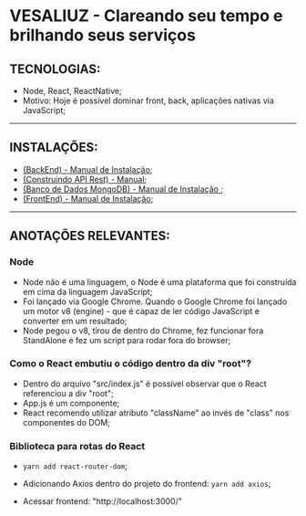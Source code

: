 # VESALIUZ - Clareando seu tempo e brilhando seus serviços

## TECNOLOGIAS:
- Node, React, ReactNative;
- Motivo: Hoje é possível dominar front, back, aplicações nativas via JavaScript;
***
## INSTALAÇÕES:
- [(BackEnd) - Manual de Instalação](https://github.com/jvlessa/Vesaliuz/wiki/(BackEnd)-Manual-de-Instala%C3%A7%C3%A3o);
- [(Construindo API Rest) - Manual](https://github.com/jvlessa/Vesaliuz/wiki/Construindo-API-Rest);
- [(Banco de Dados MongoDB) - Manual de Instalação
](https://github.com/jvlessa/Vesaliuz/wiki/(Banco-de-Dados---MongoDB)--Manual-de-Instala%C3%A7%C3%A3o);
- [(FrontEnd) - Manual de Instalação](https://github.com/jvlessa/Vesaliuz/wiki/(FrontEnd)-Manual-de-Instala%C3%A7%C3%A3o);
***
## ANOTAÇÕES RELEVANTES:

### Node
- Node não é uma linguagem, o Node é uma plataforma que foi construída em cima da linguagem JavaScript;
- Foi lançado via Google Chrome. Quando o Google Chrome foi lançado um motor v8 (engine) - que é capaz de ler código JavaScript e converter em um resultado;
- Node pegou o v8, tirou de dentro do Chrome, fez funcionar fora StandAlone e fez um script para rodar fora do browser;

### Como o React embutiu o código dentro da div "root"?
- Dentro do arquivo "src/index.js" é possível observar que o React referenciou a div "root";
- App.js é um componente;
- React recomendo utilizar atributo "className" ao invés de "class" nos componentes do DOM;

### Biblioteca para rotas do React
- `yarn add react-router-dom`;
- Adicionando Axios dentro do projeto do frontend: `yarn add axios`;

- Acessar frontend: "http://localhost:3000/"
